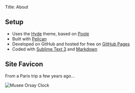 Title: About


## Setup

* Uses the [Hyde](https://github.com/jvanz/pelican-hyde/) theme, based on [Poole](http://getpoole.com)
* Built with [Pelican](http://docs.getpelican.com/)
* Developed on GitHub and hosted for free on [GitHub Pages](https://pages.github.com)
* Coded with [Sublime Text 3](http://sublimetext.com) and [Markdown](http://kramdown.gettalong.org/)


## Site Favicon

From a Paris trip a few years ago…

![Musee Orsay Clock]({filename}/images/musee_orsay_clock.jpg)
